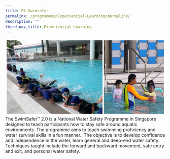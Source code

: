 ```yaml
---
title: P4 Swimsafer
permalink: /programmes/Experiential-Learning/permalink/
description: ""
third_nav_title: Experiential Learning
---
```

![](/images/Curriculum/2023/PE/Phe05.jpg)The SwimSafer™ 2.0 is a National Water Safety Programme in Singapore designed to teach participants how to stay safe around aquatic environments. The programme aims to teach swimming proficiency and water survival skills in a fun manner.  The objective is to develop confidence and independence in the water, learn general and deep-end water safety. Techniques taught include the forward and backward movement, safe entry and exit, and personal water safety.